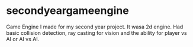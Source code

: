# secondyeargameengine

Game Engine I made for my second year project. It wasa 2d engine. Had basic collision detection, ray casting for vision and the ability for player vs AI or AI vs AI.

